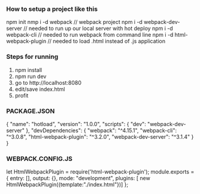 ### How to setup a project like this ###
  npm init 
  nmp i -d webpack                   // webpack project
  npm i -d webpack-dev-server        // needed to run up our local server with hot deploy
  npm i -d webpack-cli               // needed to run webpack from command line
  npm i -d html-webpack-plugin       // needed to load .html instead of .js application


### Steps for running ### 
  1. npm install 
  2. npm run dev 
  3. go to http://localhost:8080
  4. edit/save index.html
  5. profit

### PACKAGE.JSON ###
  {
    "name": "hotload",
    "version": "1.0.0",
    "scripts": {
      "dev": "webpack-dev-server"
    },
    "devDependencies": {
      "webpack": "^4.15.1",
      "webpack-cli": "^3.0.8",
      "html-webpack-plugin": "^3.2.0",
      "webpack-dev-server": "^3.1.4"
    }
  }

### WEBPACK.CONFIG.JS ###
  let HtmlWebpackPlugin = require('html-webpack-plugin');
  module.exports = {
    entry: [],
    output: {},
    mode: "development",
    plugins: [ new HtmlWebpackPlugin({template:"./index.html"})]
  };